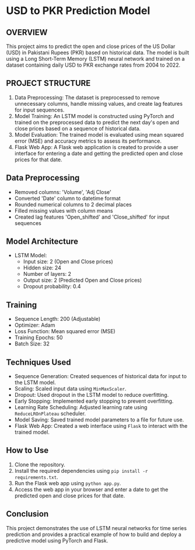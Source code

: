 # USD to PKR Prediction Model

## OVERVIEW
This project aims to predict the open and close prices of the US Dollar (USD) in Pakistani Rupees (PKR) based on historical data. The model is built using a Long Short-Term Memory (LSTM) neural network and trained on a dataset containing daily USD to PKR exchange rates from 2004 to 2022.

## PROJECT STRUCTURE
1. Data Preprocessing: The dataset is preprocessed to remove unnecessary columns, handle missing values, and create lag features for input sequences.
2. Model Training: An LSTM model is constructed using PyTorch and trained on the preprocessed data to predict the next day's open and close prices based on a sequence of historical data.
3. Model Evaluation: The trained model is evaluated using mean squared error (MSE) and accuracy metrics to assess its performance.
4. Flask Web App: A Flask web application is created to provide a user interface for entering a date and getting the predicted open and close prices for that date.

## Data Preprocessing
- Removed columns: 'Volume', 'Adj Close'
- Converted 'Date' column to datetime format
- Rounded numerical columns to 2 decimal places
- Filled missing values with column means
- Created lag features 'Open_shifted' and 'Close_shifted' for input sequences

## Model Architecture
- LSTM Model:
  - Input size: 2 (Open and Close prices)
  - Hidden size: 24
  - Number of layers: 2
  - Output size: 2 (Predicted Open and Close prices)
  - Dropout probability: 0.4
    
## Training
 - Sequence Length: 200 (Adjustable)
 - Optimizer: Adam
 - Loss Function: Mean squared error (MSE)
 - Training Epochs: 50
 - Batch Size: 32

## Techniques Used
- Sequence Generation: Created sequences of historical data for input to the LSTM model.
- Scaling: Scaled input data using `MinMaxScaler`.
- Dropout: Used dropout in the LSTM model to reduce overfitting.
- Early Stopping: Implemented early stopping to prevent overfitting.
- Learning Rate Scheduling: Adjusted learning rate using `ReduceLROnPlateau` scheduler.
- Model Saving: Saved trained model parameters to a file for future use.
- Flask Web App: Created a web interface using `Flask` to interact with the trained model.
  
## How to Use
1. Clone the repository.
2. Install the required dependencies using `pip install -r requirements.txt`.
3. Run the Flask web app using `python app.py`.
4. Access the web app in your browser and enter a date to get the predicted open and close prices for that date.
   
## Conclusion
This project demonstrates the use of LSTM neural networks for time series prediction and provides a practical example of how to build and deploy a predictive model using PyTorch and Flask.



